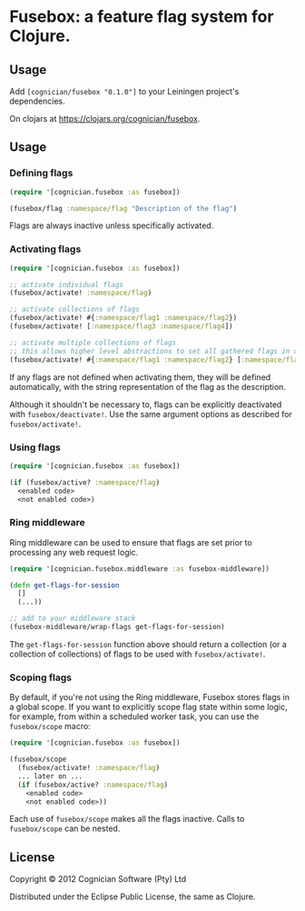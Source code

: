 # Fusebox: a feature flag system for Clojure.

## Usage

Add `[cognician/fusebox "0.1.0"]` to your Leiningen project's dependencies.

On clojars at <https://clojars.org/cognician/fusebox>.

## Usage

### Defining flags

```clojure
(require '[cognician.fusebox :as fusebox])

(fusebox/flag :namespace/flag "Description of the flag")
```

Flags are always inactive unless specifically activated.

### Activating flags

```clojure
(require '[cognician.fusebox :as fusebox])

;; activate individual flags
(fusebox/activate! :namespace/flag)

;; activate collections of flags
(fusebox/activate! #{:namespace/flag1 :namespace/flag2})
(fusebox/activate! [:namespace/flag3 :namespace/flag4])

;; activate multiple collections of flags
;; this allows higher level abstractions to set all gathered flags in one go
(fusebox/activate! #{:namespace/flag1 :namespace/flag2} [:namespace/flag3 :namespace/flag4])
```

If any flags are not defined when activating them, they will be defined automatically, with the string representation of the flag as the description.

Although it shouldn't be necessary to, flags can be explicitly deactivated with `fusebox/deactivate!`. Use the same argument options as described for `fusebox/activate!`.

### Using flags

```clojure
(require '[cognician.fusebox :as fusebox])

(if (fusebox/active? :namespace/flag)
  <enabled code>
  <not enabled code>)
```

### Ring middleware

Ring middleware can be used to ensure that flags are set prior to processing any web request logic.

```clojure
(require '[cognician.fusebox.middleware :as fusebox-middleware])

(defn get-flags-for-session
  []
  (...))

;; add to your middleware stack
(fusebox-middleware/wrap-flags get-flags-for-session)
```

The `get-flags-for-session` function above should return a collection (or a collection of collections) of flags to be used with `fusebox/activate!`.

### Scoping flags

By default, if you're not using the Ring middleware, Fusebox stores flags in a global scope. If you want to explicitly scope flag state within some logic, for example, from within a scheduled worker task, you can use the `fusebox/scope` macro:

```clojure
(require '[cognician.fusebox :as fusebox])

(fusebox/scope
  (fusebox/activate! :namespace/flag)
  ... later on ...
  (if (fusebox/active? :namespace/flag)
    <enabled code>
    <not enabled code>))
```

Each use of `fusebox/scope` makes all the flags inactive. Calls to `fusebox/scope` can be nested.

## License

Copyright © 2012 Cognician Software (Pty) Ltd

Distributed under the Eclipse Public License, the same as Clojure.
